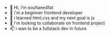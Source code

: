 - 👋 Hi, I’m soufiane4fat
- 👀 i'm a beginner frontend developer
- 🌱 i learned html,css and my next goal is js
- 💞️ i'm looking to collaborate on frontend project
- 📫 i wan to be a fullstack dev in future
  


